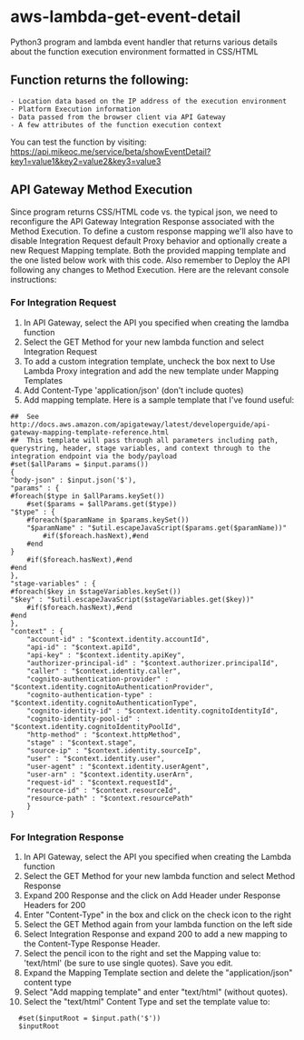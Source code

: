 # aws-lambda-get-event-detail
Python3 program and lambda event handler that returns various details about the
function execution environment formatted in CSS/HTML

## Function returns the following:
    - Location data based on the IP address of the execution environment
    - Platform Execution information
    - Data passed from the browser client via API Gateway
    - A few attributes of the function execution context

You can test the function by visiting: https://api.mikeoc.me/service/beta/showEventDetail?key1=value1&key2=value2&key3=value3

## API Gateway Method Execution
Since program returns CSS/HTML code vs. the typical json, we need to
reconfigure the API Gateway Integration Response associated with the Method Execution. To define a custom response mapping we'll also have to disable Integration Request default Proxy behavior and optionally create a new Request Mapping template. Both
the provided mapping template and the one listed below work with this code.
Also remember to Deploy the API following any changes to
Method Execution. Here are the relevant console instructions:

### For Integration Request
1. In API Gateway, select the API you specified when creating the lamdba function
2. Select the GET Method for your new lambda function and select Integration Request
3. To add a custom integration template, uncheck the box next to
   Use Lambda Proxy integration and add the new template under Mapping Templates
4. Add Content-Type 'application/json' (don't include quotes)
5. Add mapping template. Here is a sample template that I've found useful:

```
##  See http://docs.aws.amazon.com/apigateway/latest/developerguide/api-gateway-mapping-template-reference.html
##  This template will pass through all parameters including path, querystring, header, stage variables, and context through to the integration endpoint via the body/payload
#set($allParams = $input.params())
{
"body-json" : $input.json('$'),
"params" : {
#foreach($type in $allParams.keySet())
    #set($params = $allParams.get($type))
"$type" : {
    #foreach($paramName in $params.keySet())
    "$paramName" : "$util.escapeJavaScript($params.get($paramName))"
        #if($foreach.hasNext),#end
    #end
}
    #if($foreach.hasNext),#end
#end
},
"stage-variables" : {
#foreach($key in $stageVariables.keySet())
"$key" : "$util.escapeJavaScript($stageVariables.get($key))"
    #if($foreach.hasNext),#end
#end
},
"context" : {
    "account-id" : "$context.identity.accountId",
    "api-id" : "$context.apiId",
    "api-key" : "$context.identity.apiKey",
    "authorizer-principal-id" : "$context.authorizer.principalId",
    "caller" : "$context.identity.caller",
    "cognito-authentication-provider" : "$context.identity.cognitoAuthenticationProvider",
    "cognito-authentication-type" : "$context.identity.cognitoAuthenticationType",
    "cognito-identity-id" : "$context.identity.cognitoIdentityId",
    "cognito-identity-pool-id" : "$context.identity.cognitoIdentityPoolId",
    "http-method" : "$context.httpMethod",
    "stage" : "$context.stage",
    "source-ip" : "$context.identity.sourceIp",
    "user" : "$context.identity.user",
    "user-agent" : "$context.identity.userAgent",
    "user-arn" : "$context.identity.userArn",
    "request-id" : "$context.requestId",
    "resource-id" : "$context.resourceId",
    "resource-path" : "$context.resourcePath"
    }
}
```

### For Integration Response

  1.  In API Gateway, select the API you specified when creating the Lambda function
  2.  Select the GET Method for your new lambda function and select Method Response
  3.  Expand 200 Response and the click on Add Header under Response Headers for 200
  4.  Enter "Content-Type" in the box and click on the check icon to the right
  5.  Select the GET Method again from your lambda function on the left side
  6.  Select Integration Response and expand 200 to add a new mapping to the
      Content-Type Response Header.
  7.  Select the pencil icon to the right and set the Mapping value to:   
      'text/html' (be sure to use single quotes). Save you edit.
  8.  Expand the Mapping Template section and delete the "application/json" content type
  9.  Select "Add mapping template" and enter "text/html" (without quotes).
  10. Select the "text/html" Content Type and set the template value to:

```
  #set($inputRoot = $input.path('$'))
  $inputRoot
```

